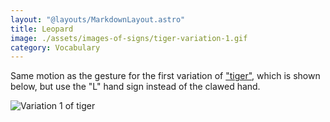 ```yaml
---
layout: "@layouts/MarkdownLayout.astro"
title: Leopard
image: ./assets/images-of-signs/tiger-variation-1.gif
category: Vocabulary
---
```


Same motion as the gesture for the first variation of ["tiger"](./tiger),
which is shown below,
but use the "L" hand sign instead of the clawed hand.

![Variation 1 of tiger](@signs/tiger-variation-1.gif)
